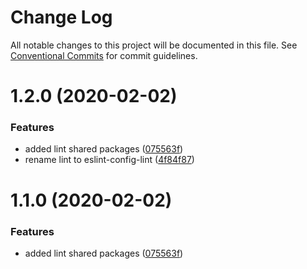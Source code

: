 # Change Log

All notable changes to this project will be documented in this file.
See [Conventional Commits](https://conventionalcommits.org) for commit guidelines.

# 1.2.0 (2020-02-02)


### Features

* added lint shared packages ([075563f](https://github.com/Lilmortal/eldo/commit/075563ff635d0f448cf7453a70730b1f9da86262))
* rename lint to eslint-config-lint ([4f84f87](https://github.com/Lilmortal/eldo/commit/4f84f87570510eac626c26b3aa2ff9ab1e98b81a))





# 1.1.0 (2020-02-02)


### Features

* added lint shared packages ([075563f](https://github.com/Lilmortal/eldo/commit/075563ff635d0f448cf7453a70730b1f9da86262))

